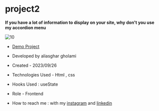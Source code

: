 # project2

**If you have a lot of information to display on your site, why don't you use my accordion menu**

![10](https://github.com/aliasghardev/project2/assets/144837096/ad84e4fa-600f-452c-b442-c63bef487281)

- [Demo Project](https://aliasghardev.github.io/project1/)

- Developed by aliasghar gholami

- Created - 2023/09/26

- Technologies Used - Html , css 

- Hooks Used : useState 

- Role - Frontend

- How to reach me : with my [instagram](https://www.instagram.com/aliasghar.gholami_dev) and [linkedin](https://www.linkedin.com/in/aliasghar-gholami-a1229a290)
